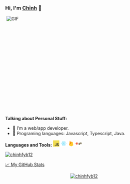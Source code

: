 ### Hi, I'm [Chỉnh](https://chinhportfolio.web.app/) 👋

<img align="right" alt="GIF" src="https://github.com/abhisheknaiidu/abhisheknaiidu/blob/master/code.gif?raw=true" width="500" height="320" />

**Talking about Personal Stuff:**
- 🔭 I’m a web/app developer.
- 🌱 Programing languages: Javascript, Typescript, Java.

**Languages and Tools:**
<code><img height="20" src="https://raw.githubusercontent.com/github/explore/80688e429a7d4ef2fca1e82350fe8e3517d3494d/topics/javascript/javascript.png"></code>
<code><img height="20" src="https://raw.githubusercontent.com/github/explore/80688e429a7d4ef2fca1e82350fe8e3517d3494d/topics/react/react.png"></code>
<code><img height="20" src="https://raw.githubusercontent.com/github/explore/80688e429a7d4ef2fca1e82350fe8e3517d3494d/topics/firebase/firebase.png"></code>
<code><img height="20" src="https://raw.githubusercontent.com/github/explore/80688e429a7d4ef2fca1e82350fe8e3517d3494d/topics/git/git.png"></code>

<a href="https://github.com/chinhfyb12" align="start"> <img src="https://github-readme-stats.vercel.app/api/top-langs/?username=chinhfyb12&theme=gotham&hide_langs_below=1" alt="chinhfyb12" />
  
 📈 My GitHub Stats
<p align="center"><a href="https://github.com/chinhfyb12" align="center"> <img src="https://github-readme-stats.vercel.app/api?username=chinhfyb12&show_icons=true&theme=gotham" alt="chinhfyb12" />
